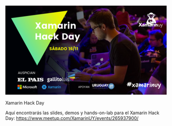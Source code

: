 ![Xamarin Hack Day](xamarin-hack-day.png)

Xamarin Hack Day

Aquí encontrarás las slides, demos y hands-on-lab para el Xamarin Hack Day: https://www.meetup.com/XamarinUY/events/265937900/

